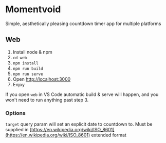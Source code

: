 # Momentvoid
Simple, aesthetically pleasing countdown timer app for multiple platforms

## Web
1. Install node & npm
2. `cd web`
3. `npm install`
4. `npm run build`
5. `npm run serve`
6. Open [http://localhost:3000](http://localhost:3000)
6. Enjoy

If you open `web` in VS Code automatic build & serve will happen, and you won't
need to run anything past step 3. 

### Options
`target` query param will set an explicit date to countdown to. Must be supplied in [https://en.wikipedia.org/wiki/ISO_8601](https://en.wikipedia.org/wiki/ISO_8601) extended format
